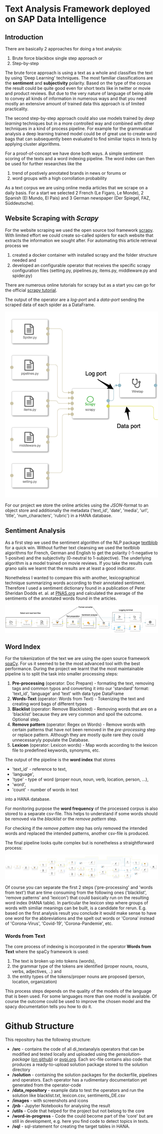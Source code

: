 # Text Analysis Framework deployed on SAP Data Intelligence

## Introduction

There are basically 2 approaches for doing a text analysis: 

1. Brute force blackbox single step approach or 
2. Step-by-step

The brute force approach is using a text as a whole and classifies the text by using 'Deep Learning' techniques. The most familiar classifications are the **sentiment** and **subjectivity** polarity. Based on the type of the corpus the result could be quite good even for short texts like in twitter or movie and product reviews. But due to the very nature of language of being able to convey all kinds of information in numerous ways and that you need mostly an extensive amount of trained data this approach is of limited practicality.

The second step-by-step approach could also use models trained by *deep learning* techniques but in a more controlled way and combined with other techniques in a kind of process pipeline. For example for the grammatical analysis a deep learning trained model could be of great use to create word bags that can subsequently been evaluated to find similiar topics in texts by applying cluster algorithms. 

For a proof-of-concept we have done both ways. A simple sentiment scoring of the texts and a word indexing pipeline. The word index can then be used for 
further researches like the 

1. trend of postively annotated brands in news or forums or
2. word groups with a high corrollation probability

As a text corpus we are using online media articles that we scrape on a daily basis. For a start we selected 2 French (Le Figaro, Le Monde), 2 Spanish (El Mundo, El Pais) and 3 German newspaper (Der Spiegel, FAZ, Süddeutsche).
 

## Website Scraping with *Scrapy*

For the website scraping we used the open source tool framework [scrapy](http://scrapy.org). With limited effort we could create so-called spiders for each website that extracts the information we sought after. For automating this article retrieval process we

1. created a docker container with installed scrapy and the folder structure needed and
2. developed an configurable operator that receives the specific scrapy configuration files (setting.py, pipelines.py, items.py, middleware.py and spider.py) 

There are numerous online tutorials for scrapy but as a start you can go for the official [scrapy tutorial](https://docs.scrapy.org/en/latest/intro/tutorial.html).

The output of the operator are a *log-port* and a *data-port* sending the scraped data of each spider as a DataFrame. 

![scrapy-operator](./images/scrapy-pipeline.png)

For our project we store the online articles using the *JSON*-format to an object store and additionally the metadata ('text_id', 'date', 'media', 'url', 'title', 'num_characters', 'rubric') in a HANA database. 


## Sentiment Analysis 
As a first step we used the sentiment algorithm of the NLP package [textblob](https://textblob.readthedocs.io/en/dev/index.html) for a quick win. Without further text cleansing we used the textblob algorithms for French, German and English to get the polarity (-1-negative to 1-positve) and the subjectivity (0-neutral to 1-subjective). The underlying algorithm is a model trained on movie reviews. If you take the results cum grano salis we learnt that the results are at least a good indicator.

Nonetheless I wanted to compare this with another, lexicographical technique summarizing words according to their annotated sentiment. Therefore I used a sentiment dictionary found in a publication of Peter Sheridan Dodds et. al. at [PNAS.org](https://www.pnas.org/content/112/8/2389) and calculated the average of the sentiments of the annotated words found in the articles. 

![Sentiment Pipeline](./images/Sentiment_analysis.png)

## Word Index
For the tokenization of the text we are using the open source framework [spaCy](https://spacy.io). For us it seemed to be the most advanced tool with the best performance. During the project we learnt that the most maintainable pipeline is to split the task into smaller processing steps:

1. **Pre-processing** (operator: Doc Prepare)  - formating the text, removing tags and common typos and converting it into our 'standard' format: 'text_id', 'language' and 'text' with data type DataFrame
2. **Words-Text** (operator: Words from Text) - Tokenizing the text and creating word bags of different types
3. **Blacklist** (operator: Remove Blacklisted) - Removing words that are on a 'blacklist' because they are very common and spoil the outcome. Optional step. 
4. **Remove pattern** (operator: Regex on Words) - Remove words with certain patterns that have not been removed in the *pre-processing* step or replace pattern. Although they are mostly quite rare they could unnecessaryly populate the Database. 
5. **Lexicon** (operator: Lexicon words) - Map words according to the lexicon file to predefined keywords, synonyms, etc. 

The output of the pipeline is the **word index** that stores 

* 'text_id' - reference to text, 
* 'language', 
* 'type' - type of word (proper noun, noun, verb, location, person, ...),
* 'word', 
* 'count' - number of words in text

into a HANA database. 

For monitoring purpose the **word frequency** of the processed corpus is also stored to a separate csv-file. This helps to understand if some words should be removed via the *blacklist* or the *remove pattern* step.

For checking if the *remove pattern* step has only removed the intended words and replaced the intended patterns, another csv-file is produced.

The final pipeline looks quite complex but is nonetheless a straightforward process: 

![word index pipeline](./images/word_index_pipeline.png)

Of course you can separate the first 2 steps ('pre-processing' and 'words from text') that are time consuming from the following ones ('blacklist', 'remove patterns' and 'lexicon') that could basically run on the resulting word index (HANA table). In particular the lexicon step where groups of words with similiar meanings can be built, is a candidate for rerun. E.g. based on the first analysis result you conclude it would make sense to have one word for the abbreviations and the spelt out words or 'Corona' instead of 'Corona-Virus', 'Covid-19', 'Corona-Pandemie', etc. 


### Words from Text
The core process of indexing is incorporated in the operator **Words from Text** where the spaCy framework is used: 

1. The text is broken up into tokens (words), 
2. the grammar type of the tokens are identified (proper nouns, nouns, verbs, adjectives, ..) and 
3. the entity types of the tokens/proper nouns are proposed (person, location, organization)

This process steps depends on the quality of the models of the language that is been used. For some languages more than one model is available. Of course the outcome could be used to improve the chosen model and the spacy documentation tells you how to do it.    


# Github Structure

This repository has the following structure: 

* **/src** - contains the code of all di_textanalyis operators that can be modified and tested locally and uploaded using the *gensolution-package* ([on github](https://github.com/thhapke/sdi_utils)) or [pypi.org](https://pypi.org/project/sdi-utils/). Each src-file contains also code that produces a ready-to-upload solution package stored to the solution directory
* **/solution** - containing the solution packages for the dockerfile, pipelines and operators. Each operator has a rudimentary documentation yet generated from the operator-code
* **/data_repository** - example data to test the operators and run the solution like blacklist.txt, lexicon.csv, sentiments_DE.csv
* **/images** - with screenshots and icons
* **/jnb** - Jupyter Notebooks for analysing the result
* **/utils** - Code that helped for the project but not belong to the core
* **/word-in-progress** - Code the could become part of the 'core' but are still in development, e.g.  here you find code to detect topics in texts. 
* **/sql** - sql-statement for creating the target tables in HANA. 


 




 